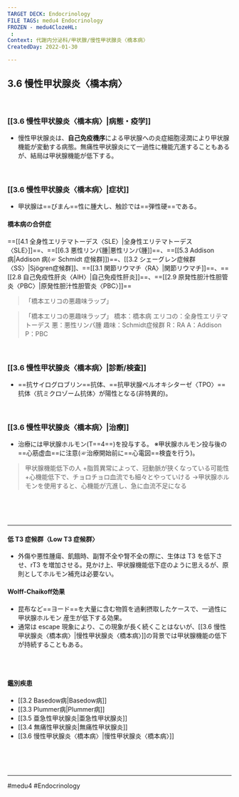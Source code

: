 ```yaml
---
TARGET DECK: Endocrinology
FILE TAGS: medu4 Endocrinology
FROZEN - medu4ClozeHL:
 : 
Context: 代謝内分泌科/甲状腺/慢性甲状腺炎〈橋本病〉
CreatedDay: 2022-01-30

---
```


## 3.6 慢性甲状腺炎〈橋本病〉

<br>

### [[3.6 慢性甲状腺炎〈橋本病〉|病態・疫学]]
* 慢性甲状腺炎は、**自己免疫機序**による甲状腺への炎症細胞浸潤により甲状腺機能が変動する病態。無痛性甲状腺炎にて一過性に機能亢進することもあるが、結局は甲状腺機能が低下する。

<br>

### [[3.6 慢性甲状腺炎〈橋本病〉|症状]]
* 甲状腺は==びまん==性に腫大し、触診では==弾性硬==である。
#### 橋本病の合併症
==[[4.1 全身性エリテマトーデス〈SLE〉|全身性エリテマトーデス〈SLE〉]]==、==[[6.3 悪性リンパ腫|悪性リンパ腫]]==、==[[5.3 Addison病|Addison 病(☞ Schmidt 症候群]])==、[[3.2 シェーグレン症候群〈SS〉|Sjögren症候群]]、==[[3.1 関節リウマチ〈RA〉|関節リウマチ]]==、==[[2.8 自己免疫性肝炎〈AIH〉|自己免疫性肝炎]]==、==[[2.9 原発性胆汁性胆管炎〈PBC〉|原発性胆汁性胆管炎〈PBC〉]]==
>「橋本エリコの悪趣味ラップ」
<!--ID: 1643709296004-->

>「橋本エリコの悪趣味ラップ」
>橋本：橋本病
>エリコの：全身性エリテマトーデス
>悪：悪性リンパ腫
>趣味：Schmidt症候群
>R：RA
>A：Addison
>P：PBC


<br>

### [[3.6 慢性甲状腺炎〈橋本病〉|診断/検査]]
* ==抗サイログロブリン==抗体、==抗甲状腺ペルオキシターゼ〈TPO〉==抗体〈抗ミクロゾーム抗体〉が陽性となる(非特異的)。
<!--ID: 1658991814064-->


<br>

### [[3.6 慢性甲状腺炎〈橋本病〉|治療]]
* 治療には甲状腺ホルモン(T==4==)を投与する。
※甲状腺ホルモン投与後の==心筋虚血==に注意(☞治療開始前に==心電図==検査を行う)。
> 甲状腺機能低下の人
> +脂質異常によって、冠動脈が狭くなっている可能性
> +心機能低下で、チョロチョロ血流でも細々とやっていける
> →甲状腺ホルモンを使用すると、心機能が亢進し、急に血流不足になる
<!--ID: 1643709296011-->



<br><br><br>

---
#### 低 T3 症候群〈Low T3 症候群〉
* 外傷や悪性腫瘍、飢餓時、副腎不全や腎不全の際に、生体は T3 を低下させ、rT3 を増加させる。見かけ上、甲状腺機能低下症のように思えるが、原則としてホルモン補充は必要ない。


#### Wolff-Chaikoff効果
* 昆布など==ヨード==を大量に含む物質を過剰摂取したケースで、一過性に甲状腺ホルモン 産生が低下する効果。
* 通常は escape 現象により、この現象が長く続くことはないが、[[3.6 慢性甲状腺炎〈橋本病〉|慢性甲状腺炎〈橋本病〉]]の背景では甲状腺機能の低下が持続することもある。
 
<!--ID: 1643709296017-->




<br><br>

#### 鑑別疾患
* [[3.2 Basedow病|Basedow病]]
* [[3.3 Plummer病|Plummer病]]
* [[3.5 亜急性甲状腺炎|亜急性甲状腺炎]]
* [[3.4 無痛性甲状腺炎|無痛性甲状腺炎]]
* [[3.6 慢性甲状腺炎〈橋本病〉|慢性甲状腺炎〈橋本病〉]]



<br><br><br>

---
#medu4 #Endocrinology 